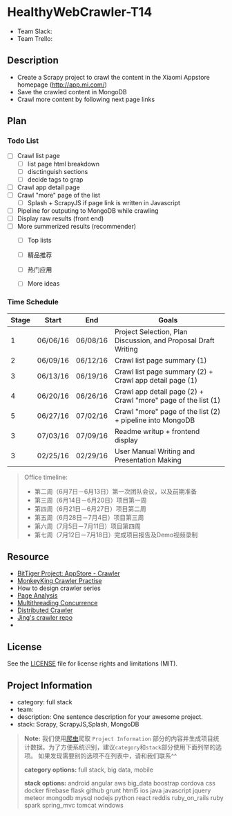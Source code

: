 # HealthyWebCrawler-T14
* Team Slack: 
* Team Trello: 

## Description
* Create a Scrapy project to crawl the content in the Xiaomi Appstore homepage (http://app.mi.com/)
* Save the crawled content in MongoDB
* Crawl more content by following next page links

## Plan

### Todo List
- [ ] Crawl list page
  - [ ] list page html breakdown  
  - [ ] disctinguish sections
  - [ ] decide tags to grap 
- [ ] Crawl app detail page
- [ ] Crawl "more" page of the list 
  - [ ] Splash + ScrapyJS if page link is written in Javascript
- [ ] Pipeline for outputing to MongoDB while crawling
- [ ] Display raw results (front end)
- [ ] More summerized results (recommender)
  - [ ] Top lists
  - [ ] 精品推荐
  - [ ] 热门应用
  - [ ] More ideas
  

### Time Schedule

| Stage | Start  | End | Goals |
| ------------- | ------------- | ------------- | ------------- |
| 1 | 06/06/16  | 06/08/16  | Project Selection, Plan Discussion, and Proposal Draft Writing |
| 2 | 06/09/16  | 06/12/16  | Crawl list page summary (1) |
| 3 | 06/13/16  | 06/19/16  | Crawl list page summary (2) + Crawl app detail page (1)|
| 4 | 06/20/16  | 06/26/16  | Crawl app detail page (2) + Crawl "more" page of the list (1)|
| 5 | 06/27/16  | 07/02/16  | Crawl "more" page of the list (2) + pipeline into MongoDB|
| 3 | 07/03/16  | 07/09/16  | Readme writup + frontend display  |
| 3 | 02/25/16  | 02/29/16  | User Manual Writing and Presentation Making  |

>Office timeline: 
>* 第二周（6月7日－6月13日）第一次团队会议，以及前期准备
>* 第三周（6月14日－6月20日）项目第一周
>* 第四周（6月21日－6月27日）项目第二周
>* 第五周（6月28日－7月4日）项目第三周
>* 第六周（7月5日－7月11日）项目第四周
>* 第七周（7月12日－7月18日）完成项目报告及Demo视频录制


## Resource
- [BitTiger Project: AppStore - Crawler](https://slack-files.com/T0GUEMKEZ-F0J4G9QTT-274d3bc97e)
- [MonkeyKing Crawler Practise](https://www.bittiger.io/blog/post/poDC9eisWZdnModZg) 
- How to design crawler series
 - [Page Analysis](https://www.bittiger.io/videos/Y74hRcKTat82aJ5vr/TpxCSKrGpiKwuhP32) 
 - [Multithreading Concurrence](https://www.bittiger.io/videos/aR2v6cezXGMwT442N/TpxCSKrGpiKwuhP32)
 - [Distributed Crawler](https://www.bittiger.io/videos/9AzCHswk4GeABWzoJ/TpxCSKrGpiKwuhP32)
- [Jing's crawler repo](https://github.com/BitTigerInst/Kumamon) 
-  

## License
See the [LICENSE](LICENSE.md) file for license rights and limitations (MIT).

## Project Information
- category: full stack
- team: 
- description: One sentence description for your awesome project.
- stack: Scrapy, ScrapyJS,Splash, MongoDB

> **Note:** 我们使用[爬虫](https://github.com/hackjustu/Project-Markdown-Table-Generator)爬取 `Project Information` 部分的内容并生成项目统计数据。为了方便系统识别，建议`category`和`stack`部分使用下面列举的选项。 如果发现需要别的选项不在列表中，请和我们联系^^
>
>**category options:** 
>full stack, big data, mobile
>
> **stack options:**
> android angular aws big_data boostrap cordova css docker firebase flask github grunt html5 ios java javascript jquery meteor mongodb mysql nodejs python react reddis ruby_on_rails ruby spark spring_mvc tomcat windows
